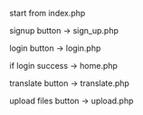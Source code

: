 start from index.php 

signup button -> sign_up.php

login button -> login.php

if login success -> home.php

translate button -> translate.php

upload files button -> upload.php

<!-- schema -->
<!-- Login to mysql -->
<!-- CREATE DATABASE users; -->
<!-- CREATE TABLE finalUsers.Users -->
<!-- username VARCHAR(32) NOT NULL UNIQUE, -->
<!-- passwordVARCHAR(32) NOT NULL UNIQUE, -->